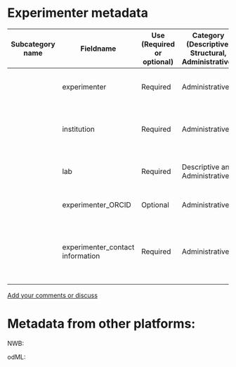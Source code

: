# Experimenter metadata

| Subcategory name	| Fieldname |	Use (Required or optional) |	Category (Descriptive, Structural, Administrative)	| General Description |	Type |
| --------	| -------- |	-------- |	--------	| -------- | ---- |
| | experimenter | Required | Administrative | Name of persion who performed experiment | string |
| | institution | Required | Administrative | Institution(s) where experiment was performed | controlled vocabulary |
| | lab | Required | Descriptive and Administrative | Lab where experiment was performed | string |
| | experimenter_ORCID | Optional | Administrative | ORCID ID of experimenter | string in ORCID format |
| | experimenter_contact information | Required | Administrative | Email, phone number or other contact information about the experimenter | string |

[Add your comments or discuss](https://github.com/VH-Lab/neurosciencemetadata/issues/1)


# Metadata from other platforms:

NWB:

odML: 





